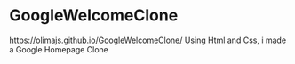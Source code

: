 # GoogleWelcomeClone
https://olimajs.github.io/GoogleWelcomeClone/
 Using Html and Css, i made a Google Homepage Clone
